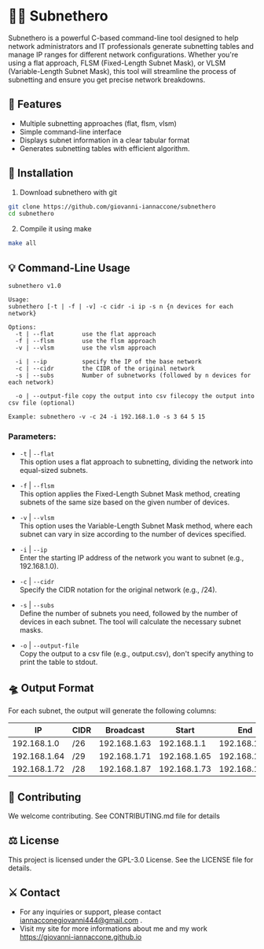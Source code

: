 # 🦸‍♂️ Subnethero

Subnethero is a powerful C-based command-line tool designed to help network administrators and IT professionals generate subnetting tables and manage IP ranges for different network configurations. Whether you're using a flat approach, FLSM (Fixed-Length Subnet Mask), or VLSM (Variable-Length Subnet Mask), this tool will streamline the process of subnetting and ensure you get precise network breakdowns.

## 🧮 Features
- Multiple subnetting approaches (flat, flsm, vlsm)
- Simple command-line interface
- Displays subnet information in a clear tabular format
- Generates subnetting tables with efficient algorithm.

## 📡 Installation
1. Download subnethero with git
```sh
git clone https://github.com/giovanni-iannaccone/subnethero
cd subnethero
```

2. Compile it using make
```sh
make all
```

## 💡 Command-Line Usage

```
subnethero v1.0

Usage:
subnethero [-t | -f | -v] -c cidr -i ip -s n {n devices for each network}

Options:
  -t | --flat        use the flat approach
  -f | --flsm        use the flsm approach
  -v | --vlsm        use the vlsm approach

  -i | --ip          specify the IP of the base network
  -c | --cidr        the CIDR of the original network
  -s | --subs        Number of subnetworks (followed by n devices for each network)

  -o | --output-file copy the output into csv filecopy the output into csv file (optional)

Example: subnethero -v -c 24 -i 192.168.1.0 -s 3 64 5 15
```

### Parameters:

- `-t` | `--flat` <br/>
This option uses a flat approach to subnetting, dividing the network into equal-sized subnets.

- `-f` | `--flsm` <br/>
This option applies the Fixed-Length Subnet Mask method, creating subnets of the same size based on the given number of devices.

- `-v` | `--vlsm` <br/>
This option uses the Variable-Length Subnet Mask method, where each subnet can vary in size according to the number of devices specified.

- `-i` | `--ip` <br/>
Enter the starting IP address of the network you want to subnet (e.g., 192.168.1.0).

- `-c` | `--cidr` <br/>
Specify the CIDR notation for the original network (e.g., /24).

- `-s` | `--subs` <br/>
Define the number of subnets you need, followed by the number of devices in each subnet. The tool will calculate the necessary subnet masks.

- `-o` | `--output-file` <br/>
Copy the output to a csv file (e.g., output.csv), don't specify anything to print the table to stdout.

## 🛸 Output Format

For each subnet, the output will generate the following columns:

| IP           |   CIDR  |	Broadcast   |   Start      |    End  	  | Free from	 |    to        |
|--------------|---------|--------------|--------------|--------------|--------------|--------------|
| 192.168.1.0  |   /26	 | 192.168.1.63	| 192.168.1.1  | 192.168.1.62 | 192.168.1.3	 | 192.168.1.62 |
| 192.168.1.64 |   /29	 | 192.168.1.71	| 192.168.1.65 | 192.168.1.70 |	192.168.1.66 | 192.168.1.69 |
| 192.168.1.72 |   /28	 | 192.168.1.87	| 192.168.1.73 | 192.168.1.86 |	192.168.1.74 | 192.168.1.85 |

## 🧩 Contributing
We welcome contributing. See CONTRIBUTING.md file for details

## ⚖️ License
This project is licensed under the GPL-3.0 License. See the LICENSE file for details.

## ⚔️ Contact
- For any inquiries or support, please contact <a href="mailto:iannacconegiovanni444@gmail.com"> iannacconegiovanni444@gmail.com </a>.
- Visit my site for more informations about me and my work <a href="https://giovanni-iannaccone.gith
ub.io" target=”_blank” rel="noopener noreferrer"> https://giovanni-iannaccone.github.io </a>